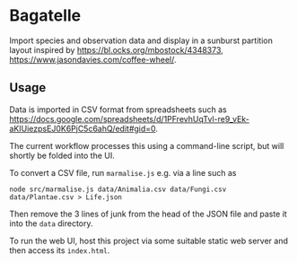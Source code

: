 # Bagatelle

Import species and observation data and display in a sunburst partition layout inspired by <https://bl.ocks.org/mbostock/4348373>,
<https://www.jasondavies.com/coffee-wheel/>.

## Usage

Data is imported in CSV format from spreadsheets such as <https://docs.google.com/spreadsheets/d/1PFrevhUqTvl-re9_vEk-aKIUiezpsEJ0K6PjC5c6ahQ/edit#gid=0>.

The current workflow processes this using a command-line script, but will shortly be folded into the UI.

To convert a CSV file, run `marmalise.js` e.g. via a line such as

    node src/marmalise.js data/Animalia.csv data/Fungi.csv data/Plantae.csv > Life.json

Then remove the 3 lines of junk from the head of the JSON file and paste it into the `data` directory.

To run the web UI, host this project via some suitable static web server and then access its `index.html`.
